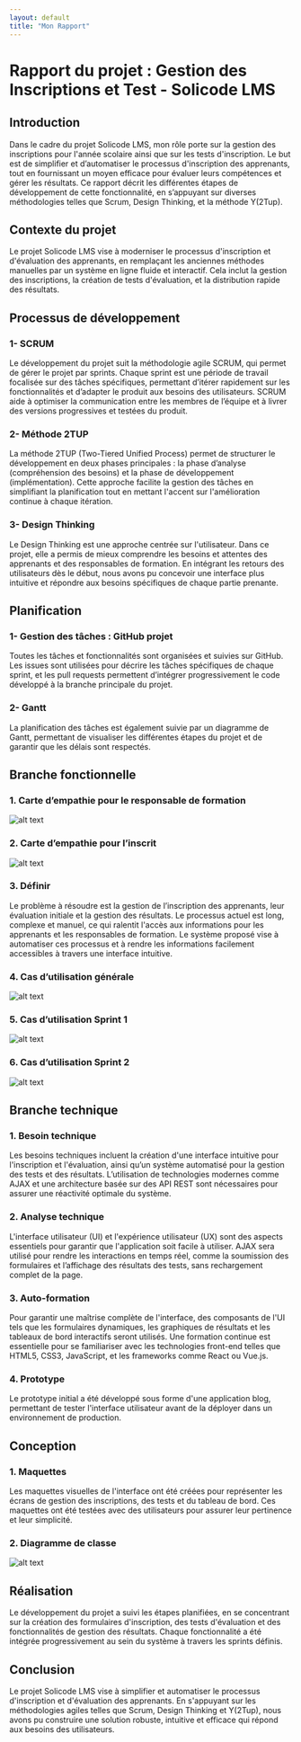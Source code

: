 ```yaml
---
layout: default
title: "Mon Rapport"
---
```

# Rapport du projet : Gestion des Inscriptions et Test - Solicode LMS

## Introduction

Dans le cadre du projet Solicode LMS, mon rôle porte sur la gestion des inscriptions pour l'année scolaire ainsi que sur les tests d'inscription. Le but est de simplifier et d’automatiser le processus d'inscription des apprenants, tout en fournissant un moyen efficace pour évaluer leurs compétences et gérer les résultats. Ce rapport décrit les différentes étapes de développement de cette fonctionnalité, en s’appuyant sur diverses méthodologies telles que Scrum, Design Thinking, et la méthode Y(2Tup).

## Contexte du projet

Le projet Solicode LMS vise à moderniser le processus d'inscription et d'évaluation des apprenants, en remplaçant les anciennes méthodes manuelles par un système en ligne fluide et interactif. Cela inclut la gestion des inscriptions, la création de tests d'évaluation, et la distribution rapide des résultats.

## Processus de développement

### 1- SCRUM

Le développement du projet suit la méthodologie agile SCRUM, qui permet de gérer le projet par sprints. Chaque sprint est une période de travail focalisée sur des tâches spécifiques, permettant d’itérer rapidement sur les fonctionnalités et d’adapter le produit aux besoins des utilisateurs. SCRUM aide à optimiser la communication entre les membres de l’équipe et à livrer des versions progressives et testées du produit.

### 2- Méthode 2TUP

La méthode 2TUP (Two-Tiered Unified Process) permet de structurer le développement en deux phases principales : la phase d’analyse (compréhension des besoins) et la phase de développement (implémentation). Cette approche facilite la gestion des tâches en simplifiant la planification tout en mettant l'accent sur l'amélioration continue à chaque itération.

### 3- Design Thinking

Le Design Thinking est une approche centrée sur l'utilisateur. Dans ce projet, elle a permis de mieux comprendre les besoins et attentes des apprenants et des responsables de formation. En intégrant les retours des utilisateurs dès le début, nous avons pu concevoir une interface plus intuitive et répondre aux besoins spécifiques de chaque partie prenante.

## Planification

### 1- Gestion des tâches : GitHub projet

Toutes les tâches et fonctionnalités sont organisées et suivies sur GitHub. Les issues sont utilisées pour décrire les tâches spécifiques de chaque sprint, et les pull requests permettent d’intégrer progressivement le code développé à la branche principale du projet.

### 2- Gantt

La planification des tâches est également suivie par un diagramme de Gantt, permettant de visualiser les différentes étapes du projet et de garantir que les délais sont respectés.

## Branche fonctionnelle

### 1. Carte d’empathie pour le responsable de formation
![alt text](carte_empathie_responsable.png)

### 2. Carte d’empathie pour l’inscrit
![alt text](carte_empathie_inscrit.png)

### 3. Définir

Le problème à résoudre est la gestion de l’inscription des apprenants, leur évaluation initiale et la gestion des résultats. Le processus actuel est long, complexe et manuel, ce qui ralentit l'accès aux informations pour les apprenants et les responsables de formation. Le système proposé vise à automatiser ces processus et à rendre les informations facilement accessibles à travers une interface intuitive.

### 4. Cas d’utilisation générale
![alt text](use_case.png)

### 5. Cas d’utilisation Sprint 1
![alt text](use_case_sprint_1.png)
### 6. Cas d’utilisation Sprint 2

![alt text](use_case_sprint_2.png)

## Branche technique

### 1. Besoin technique

Les besoins techniques incluent la création d'une interface intuitive pour l'inscription et l'évaluation, ainsi qu’un système automatisé pour la gestion des tests et des résultats. L’utilisation de technologies modernes comme AJAX et une architecture basée sur des API REST sont nécessaires pour assurer une réactivité optimale du système.

### 2. Analyse technique

L'interface utilisateur (UI) et l'expérience utilisateur (UX) sont des aspects essentiels pour garantir que l'application soit facile à utiliser. AJAX sera utilisé pour rendre les interactions en temps réel, comme la soumission des formulaires et l’affichage des résultats des tests, sans rechargement complet de la page.

### 3. Auto-formation

Pour garantir une maîtrise complète de l'interface, des composants de l'UI tels que les formulaires dynamiques, les graphiques de résultats et les tableaux de bord interactifs seront utilisés. Une formation continue est essentielle pour se familiariser avec les technologies front-end telles que HTML5, CSS3, JavaScript, et les frameworks comme React ou Vue.js.

### 4. Prototype

Le prototype initial a été développé sous forme d'une application blog, permettant de tester l'interface utilisateur avant de la déployer dans un environnement de production.

## Conception

### 1. Maquettes

Les maquettes visuelles de l'interface ont été créées pour représenter les écrans de gestion des inscriptions, des tests et du tableau de bord. Ces maquettes ont été testées avec des utilisateurs pour assurer leur pertinence et leur simplicité.

### 2. Diagramme de classe
![alt text](diagrame_de_class.png)

## Réalisation

Le développement du projet a suivi les étapes planifiées, en se concentrant sur la création des formulaires d'inscription, des tests d'évaluation et des fonctionnalités de gestion des résultats. Chaque fonctionnalité a été intégrée progressivement au sein du système à travers les sprints définis.

## Conclusion

Le projet Solicode LMS vise à simplifier et automatiser le processus d'inscription et d'évaluation des apprenants. En s'appuyant sur les méthodologies agiles telles que Scrum, Design Thinking et Y(2Tup), nous avons pu construire une solution robuste, intuitive et efficace qui répond aux besoins des utilisateurs.

